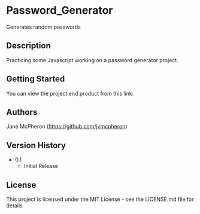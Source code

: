 # Password_Generator

Generates random passwords

## Description

Practicing some Javascript working on a password generator project.

## Getting Started

You can view the project end product from this link: 

## Authors

Jane McPheron (https://github.com/jvmcpheron)

## Version History

* 0.1
    * Initial Release

## License

This project is licensed under the MIT License - see the LICENSE.md file for details

